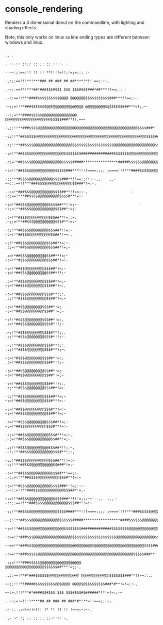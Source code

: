 # console_rendering
Renders a 3 dimensional donut on the commandline, with lighting and shading effects.

Note, this only works on linux as line ending types are different between windows and linux.

                                                                                                               .. .                                                                                                              
                                                                                                  , ~~ :: ;:;; ;; ;; ;; :: ~- .                                                                                                  
                                                                                            - ~~:;:==:!! !! !! **!!!!=!!;!=;=;:; :-                                                                                              
                                                                                        -,:;;==!!!**!***### ## ### ## ##****!*!!!==;~:~,                                                                                         
                                                                                    ,-~;:==!*!***##*###$$$#$$$ $$$ $$$#$$$###*##***!!==;:: -                                                                                     
                                                                                 --::==!!***####$$$$$$$$$$@@@@ @@@@@@@$$$$$$$$$$$###***!!==;~~                                                                                   
                                                                               -~;;=!!**###$$$$$$$@@$@@@@@@@@@@@@@@ @@@@@@@@@$@$$$$$$###***=!;;~-                                                                                
                                                                            .-:;=!**####$$$$$@@@@@@@@@@@@@@@@ @@@@@@@@@@@@@@@@@@@@@$$$$$###**!!;=~~                                                                              
                                                                          -,;;!!**###$$$$@@@@@@@@@@@@@@@@@@@@@@@@@@@@@@@@@@@@@@@@@@@@@@$$$$###*!!==:~.                                                                           
                                                                         -;;!!**##$$$$$@@@@@@@@@@@@@@@@@@@@@@@@@@@@@@@@@@@@@@@@@@@@@@@@@@@$$$$##**!=;:-,                                                                         
                                                                       -:;!!**##$$$$@@@@@@@@@@@@@@@@@@$$$$$$$$$$$$$$$$$$$@@@@@@@@@@@@@@@@@@@$$$$##**!=;:,                                                                        
                                                                     --;=!**##$$$$@@@@@@@@@@@@@@@$$$$$$$$###############$$$$$$$@@@@@@@@@@@@@@@$$$$##**!=::.                                                                      
                                                                    ,:;=!*##$$$$@@@@@@@@@@@@@@$$$$$#####****************#####$$$$$$@@@@@@@@@@@@@$$$##**!==:,                                                                     
                                                                   ~:=!!*##$$$@@@@@@@@@@@@$$$$$###***!!!!====;;;;;;====!!!***####$$$$@@@@@@@@@@@@@$$$##*!!;:~                                                                    
                                                                  ~;;!**#$$$$@@@@@@@@@@@$$$$###**!!==;;::~--,,.  .,,-~~::;==!!***###$$$$@@@@@@@@@@@@$$###*!=;-.                                                                  
                                                                .-:=!*###$$$@@@@@@@@@@$$$$##**!!==;:-,                    -~:;==!***##$$$$@@@@@@@@@@$$$$#**!=:~                                                                  
                                                                ~;=!*##$$$@@@@@@@@@@$$$$##**!!=;~-                            -~:;=!**##$$$@@@@@@@@@@@$$$##*!=;-                                                                 
                                                               ,:=!**#$$$@@@@@@@@@@$$$##**!=;:~,                                ,~;;=!**##$$$@@@@@@@@@@$$$#**!=:~                                                                
                                                              -:;!**##$$$@@@@@@@@@$$$##*!!=;~                                      -:=!!*##$$$@@@@@@@@@@$$##*!==:,                                                               
                                                              ~;!!*##$$$@@@@@@@@@$$$##*!=;:-                                        .:;=!**##$$@@@@@@@@@$$$##*!=;~                                                               
                                                             ,:=!*##$$$@@@@@@@@@$$##**!=;~                                            ~:=!**#$$$@@@@@@@@@$$$##*!=:-                                                              
                                                             ~;=!*##$$@@@@@@@@@$$$##*!=;-                                              ~;=!*##$$$@@@@@@@@@$$##*!!;~                                                              
                                                            ,:=!**#$$$@@@@@@@@$$$##*!=;~                                                ~;=!*##$$$@@@@@@@@$$$##*!=:,                                                             
                                                            -:=!*##$$$@@@@@@@@$$$#**!;:,                                                ,:;!**#$$$@@@@@@@@@$$##*!=;~                                                             
                                                            ~;=!*##$$@@@@@@@@$$$##*!=;-                                                  -;=!*##$$@@@@@@@@@$$##*!=;~                                                             
                                                            ~;!!*#$$$@@@@@@@@$$$##*!=:,                                                  ,:=!*##$$$@@@@@@@@$$$#*!!;~                                                             
                                                           .~;!**#$$$@@@@@@@@$$$#**!;:.                                                  .:;!**#$$$@@@@@@@@$$$#*!!;~.                                                            
                                                           .~;!**#$$$@@@@@@@@$$$#**!;:.                                                  .:;!**#$$$@@@@@@@@$$$#**!;~.                                                            
                                                            ~;=!*#$$$@@@@@@@@$$$##*!=:,                                                  ,:=!*##$$$@@@@@@@@$$##*!!;~                                                             
                                                            ~;=!*##$$@@@@@@@@@$$##*!=;~                                                  ~:=!*##$$@@@@@@@@@$$##*!=;~                                                             
                                                            -;=!*##$$$@@@@@@@@$$##*!!;:,                                                .:;!**#$$$@@@@@@@@$$$##*!=:-                                                             
                                                            -:;!**#$$$@@@@@@@@$$$##*!=;~                                                ~;=!*##$$@@@@@@@@@$$$#**!=:-                                                             
                                                             ~;=!*##$$@@@@@@@@@$$$#**!=:~                                              ~;=!*##$$$@@@@@@@@@$$##*!=;~                                                              
                                                             -:=!**#$$$@@@@@@@@@$$$##*!=;~                                            ~;=!*##$$$@@@@@@@@@$$$#**!=:-                                                              
                                                             .:;=!*##$$@@@@@@@@@@$$$#**!=;~,                                        ,~;=!*##$$$@@@@@@@@@@$$##*!=;~                                                               
                                                              .:;!!*#$$$@@@@@@@@@@$$$##*!!;:~,                                    .~:;!**##$$$@@@@@@@@@@$$$#**!;~,                                                               
                                                               -;;!*##$$$@@@@@@@@@@$$$##**!!=:~                                  -:;!!**##$$$@@@@@@@@@@$$###*!=:-                                                                
                                                                -:=!**##$$$@@@@@@@@@@$$$##**!==;:-                           .-:;=!!**##$$$$@@@@@@@@@@$$$#**!=:~                                                                 
                                                                 ~;=!**#$$$@@@@@@@@@@@$$$$###*!!=;::~-                    ,~~:;=!!**###$$$@@@@@@@@@@@$$$##*!=;-                                                                  
                                                                  ~:=!!*##$$$@@@@@@@@@@@$$$$###**!!!=;;:~~---,.  .,,--~::;;==!!**###$$$$@@@@@@@@@@@$$$##*!!=:~                                                                   
                                                                   -;;!**##$$$@@@@@@@@@@@@@$$$$####***!!!====;;;;;;====!!!!***###$$$$$@@@@@@@@@@@@$$$##**==:-.                                                                   
                                                                    ~~;!!**##$$$@@@@@@@@@@@@@$$$$$$#####*****************####$$$$$$@@@@@@@@@@@@@$$$$##*!!;:-                                                                     
                                                                      ~;=!!*##$$$$@@@@@@@@@@@@@@@$$$$$$$$##############$$$$$$$$@@@@@@@@@@@@@@@$$$$##*!!;;~                                                                       
                                                                       -:==!!*###$$$@@@@@@@@@@@@@@@@@@$$$$$$$$$$$$$$$$$$$$@@@@@@@@@@@@@@@@@@$$$$##**!==~~                                                                        
                                                                         ~~==!**###$$$@@@@@@@@@@@@@@@@@@@@@@@@@@@$@@@@@@@@@@@@@@@@@@@@@@@$$$$###**!==:~                                                                          
                                                                           ~:==!**###$$$$$@@@@@@@@@@@@@@@@@@@@@@@@@@@@@@@@@@@@@@@@@@@@$$$$$###**!!;:~                                                                            
                                                                             -:;=!!**###$$$$$@@@@@@@@@@@@@@@@@@@ @@@@@@@@@@@@@@@@@@$$$$$$##***!=;;-,                                                                             
                                                                              ..::==!**#*###$$$$$$@@@@@@@@@@@@@@ @@@@@@@@@@@@@$$$$$$$###**!!==::,.                                                                               
                                                                                  ~~;;!!!*!#####$$$$$$$$$@@$@@@@ @@@@$@$$$$$$$$$###*#**!=!=;:-,                                                                                  
                                                                                     ~~:=;!!!***#*####$$#$$$ $$$ $$$#$$$#$######*!*!=!=;;-~                                                                                      
                                                                                       , ~~;=:=!!!!****## ## ### ## ###*#*!**=!!===;;,~,                                                                                         
                                                                                            .~ :; ;;=!=!!=!!! !* *! !! !! !=~=;~:~-,                                                                                             
                                                                                                 .,- ~: :; ;; ;; ;; ;;~:::~ -,                                                                                                   
